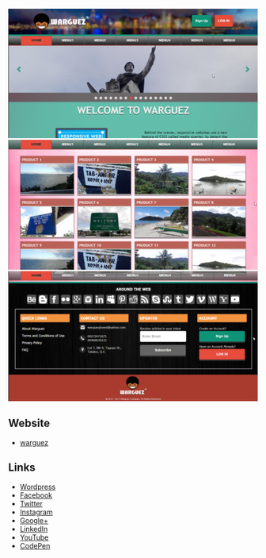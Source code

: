 ![](https://raw.githubusercontent.com/jovanidash21/warguez/master/warguez/Images/Screenshots/1.png)
![](https://raw.githubusercontent.com/jovanidash21/warguez/master/warguez/Images/Screenshots/2.png)
![](https://raw.githubusercontent.com/jovanidash21/warguez/master/warguez/Images/Screenshots/3.png)

## Website
- [warguez](http://warguez.cpecareer.com/)

## Links
- [Wordpress](https://jovaniwarguez.wordpress.com/)
- [Facebook](https://facebook.com/jovani.cadornawarguez)
- [Twitter](https://twitter.com/jovanidash21)
- [Instagram](https://www.instagram.com/jovanidash21/)
- [Google+](https://plus.google.com/u/0/104385173780051504413)
- [LinkedIn](https://www.linkedin.com/in/jovani-warguez-827a8a11b?trk=nav_responsive_tab_profile_pic)
- [YouTube](https://www.youtube.com/channel/UCNiVxhbJ6Ku9keIjkQX3RRQ)
- [CodePen](http://codepen.io/jovanidash21/)

